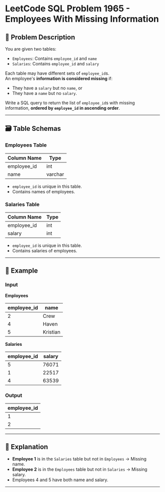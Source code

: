 # LeetCode SQL Problem 1965 - Employees With Missing Information

## 📘 Problem Description

You are given two tables:

- `Employees`: Contains `employee_id` and `name`
- `Salaries`: Contains `employee_id` and `salary`

Each table may have different sets of `employee_id`s.  
An employee's **information is considered missing** if:
- They have a `salary` but no `name`, or
- They have a `name` but no `salary`.

Write a SQL query to return the list of `employee_id`s with missing information, **ordered by `employee_id` in ascending order**.

---

## 🗃️ Table Schemas

### Employees Table

| Column Name | Type    |
|-------------|---------|
| employee_id | int     |
| name        | varchar |

- `employee_id` is unique in this table.
- Contains names of employees.

### Salaries Table

| Column Name | Type |
|-------------|------|
| employee_id | int  |
| salary      | int  |

- `employee_id` is unique in this table.
- Contains salaries of employees.

---

## 🧪 Example

### Input

**Employees**

| employee_id | name     |
|-------------|----------|
| 2           | Crew     |
| 4           | Haven    |
| 5           | Kristian |

**Salaries**

| employee_id | salary |
|-------------|--------|
| 5           | 76071  |
| 1           | 22517  |
| 4           | 63539  |

### Output

| employee_id |
|-------------|
| 1           |
| 2           |

---

## 🧠 Explanation

- **Employee 1** is in the `Salaries` table but not in `Employees` → Missing name.
- **Employee 2** is in the `Employees` table but not in `Salaries` → Missing salary.
- Employees 4 and 5 have both name and salary.

---
